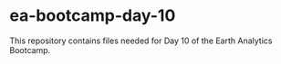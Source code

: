 # ea-bootcamp-day-10
This repository contains files needed for Day 10 of the Earth Analytics Bootcamp.
